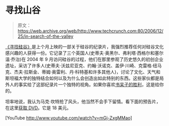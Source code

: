 # 寻找山谷 

> 原文：<https://web.archive.org/web/http://www.techcrunch.com:80/2006/12/25/in-search-of-the-valley>

 [](https://web.archive.org/web/20221006224848/http://www.insearchofthevalley.com/) [《寻找硅谷》](https://web.archive.org/web/20221006224848/http://www.insearchofthevalley.com/)是上个月上映的一部关于硅谷的纪录片，我强烈推荐任何对硅谷文化感兴趣的人获得一份。它记录了三个英国人(史蒂夫·奥黑尔、弗利塔·西格尔和塞尔温·乔治)在 2004 年 9 月访问硅谷的过程，他们在那里参观了历史悠久的初创企业遗址，采访了许多人(史蒂夫·沃兹尼亚克、约翰·沃诺克、盖伊·川崎、克雷格·纽马克、杰夫·拉斯金、蒂姆·奥雷利、丹·科特基和许多其他人)，讨论了文化、天气和斯坦福大学的独特结合如何以及为什么会创造出如此特别的东西。这些家伙都是局外人的事实给了这部纪录片一个独特的视角。如果你喜欢[书呆子的胜利](https://web.archive.org/web/20221006224848/http://www.imdb.com/title/tt0115398/)，这是给你的。

坦率地说，我认为马克·坎特抢了风头，他当然不会手下留情。看下面的预告片，在这里[获取 DVD](https://web.archive.org/web/20221006224848/http://www.stage4.co.uk/film/dvd_offer.php)。它是 18 美元。

[YouTube http://www.youtube.com/watch?v=mGj-ZxgMMao]